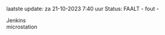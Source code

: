 laatste update: 
za 21-10-2023  7:40   uur 
Status: FAALT - fout - 
<div class="service R">Jenkins</div><div class="service Y">microstation</div>